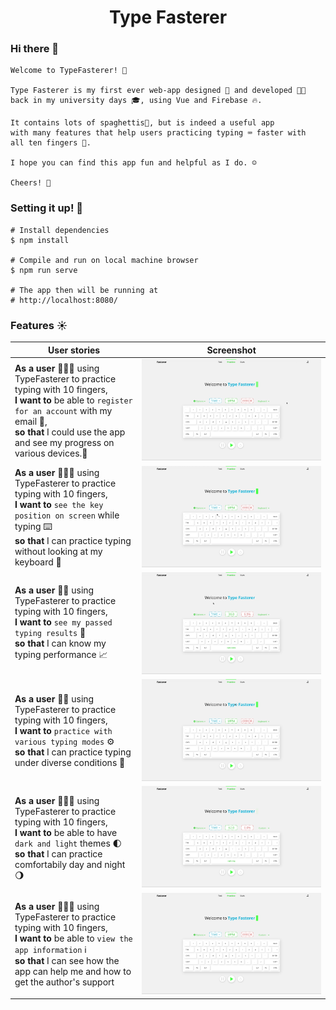 <h1 align="center">Type Fasterer</h1>

<!-- ![](/screenshots/typefasterer_header.png) -->

### Hi there 👋

```
Welcome to TypeFasterer! 👐

Type Fasterer is my first ever web-app designed 🎨 and developed 👨‍💻
back in my university days 🎓, using Vue and Firebase 🔥.

It contains lots of spaghettis🍝, but is indeed a useful app
with many features that help users practicing typing ⌨️ faster with
all ten fingers 🙌.

I hope you can find this app fun and helpful as I do. ☺️

Cheers! 🥂
```

### Setting it up! 🔨

```shell
# Install dependencies
$ npm install

# Compile and run on local machine browser
$ npm run serve

# The app then will be running at
# http://localhost:8080/
```

### Features ☀️

| User stories                                                                                                                                                                                                                     | Screenshot                                    |
| -------------------------------------------------------------------------------------------------------------------------------------------------------------------------------------------------------------------------------- | --------------------------------------------- |
| **As a user** 👩🏼‍💼 using TypeFasterer to practice typing with 10 fingers, <br/>**I want to** be able to `register for an account` with my email 📧, <br/>**so that** I could use the app and see my progress on various devices.📱 | ![](/screenshots/register_account.gif#center) |
| **As a user** 👩🏽‍🔧 using TypeFasterer to practice typing with 10 fingers, <br/> **I want to** `see the key position on screen` while typing ⌨️<br/> **so that** I can practice typing without looking at my keyboard 👀            | ![](/screenshots/typing_practice.gif#center)  |
| **As a user** 👩‍🏫 using TypeFasterer to practice typing with 10 fingers, <br/> **I want to** `see my passed typing results` 🧪<br/> **so that** I can know my typing performance 📈                                               | ![](/screenshots/see_results.gif#center)      |
| **As a user** 🙎‍♂️ using TypeFasterer to practice typing with 10 fingers, <br/> **I want to** `practice with various typing modes` ⚙ <br/> **so that** I can practice typing under diverse conditions 🌊                           | ![](/screenshots/typing_modes.gif#center)     |
| **As a user** 👨🏻‍⚕️ using TypeFasterer to practice typing with 10 fingers, <br/> **I want to** be able to have `dark and light` themes 🌓<br/> **so that** I can practice comfortabily day and night🌖                              | ![](/screenshots/theme_change.gif#center)     |
| **As a user** 👨🏽‍🎓 using TypeFasterer to practice typing with 10 fingers, <br/> **I want to** be able to `view the app information` ℹ️<br/> **so that** I can see how the app can help me and how to get the author's support      | ![](/screenshots/app_details.gif#center)      |

<style>
img[src*='#center'] {
    display: block;
    max-height: 300px;
    min-width: 600px;
    width: auto;
    margin: auto;
}
</style>
